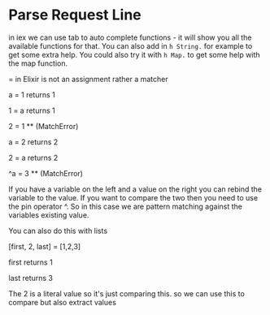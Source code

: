 # Parse Request Line

in iex we can use tab to auto complete functions - it will show you all the available functions for that. You can also add in `h String.` for example to get some extra help. You could also try it with `h Map.` to get some help with the map function.

= in Elixir is not an assignment rather a matcher

a = 1
 returns 1

 1 = a
 returns 1

 2 = 1
 ** (MatchError)

 a = 2
 returns 2

 2 = a
 returns 2

 ^a = 3
 ** (MatchError)

If you have a variable on the left and a value on the right you can rebind the variable to the value. If you want to compare the two then you need to use the pin operator ^. So in this case we are pattern matching against the variables existing value.

You can also do this with lists

[first, 2, last] = [1,2,3]

first
returns 1

last
returns 3

The 2 is a literal value so it's just comparing this. so we can use this to compare but also extract values
